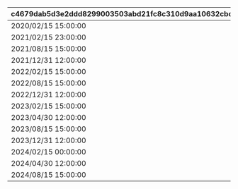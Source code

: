 |c4679dab5d3e2ddd8299003503abd21fc8c310d9aa10632cbc64d4e00ed2e16f|99c2718820eb7a6ceb41584216428a6d52ec359d55ee15abfb25254bd144b657|250857bcbbdc56113cb7bd57ab47379e112e402aa56781db1ee6ed4f3f6a318c|2003754ddcb5521459810ff80de2b371c78d4edda3a4308ce186ee42f2b9452c|99f47537bf19f29928e5a57a375df9451d0846a97731aceea4209967765c0cbc|
| --- | --- | --- | --- | --- |
|2020/02/15 15:00:00|27001|2020/03/02 4:59:59|27001|28|
|2021/02/15 23:00:00|27001|2021/03/05 11:59:59|27002|33|
|2021/08/15 15:00:00|27001|2021/09/05 11:59:59|27003|42|
|2021/12/31 12:00:00|27001|2022/01/21 11:59:59|27004|43|
|2022/02/15 15:00:00|27005|2022/03/05 14:59:59|27005|44|
|2022/08/15 15:00:00|27001|2022/09/05 11:59:59|27006|55|
|2022/12/31 12:00:00|27001|2023/01/21 11:59:59|27007|81|
|2023/02/15 15:00:00|27005|2023/03/05 14:59:59|27008|82|
|2023/04/30 12:00:00|27009|2023/05/25 14:59:59|27009|85|
|2023/08/15 15:00:00|27001|2023/09/04 14:59:59|27010|113|
|2023/12/31 12:00:00|27012|2024/01/21 11:59:59|27012|115|
|2024/02/15 00:00:00|27005|2024/03/05 14:59:59|27013|118|
|2024/04/30 12:00:00|27012|2024/05/30 23:59:59|27014|119|
|2024/08/15 15:00:00|27012|2024/09/10 23:59:59|27015|127|
